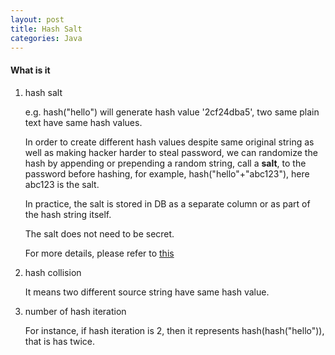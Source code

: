 ```yaml
---
layout: post
title: Hash Salt
categories: Java
---
```


#### What is it

1. hash salt
    
    e.g. hash("hello") will generate hash value '2cf24dba5', two same plain text have same hash values.
    
    In order to create different hash values despite same original string as well as making hacker harder to steal password,
    we can randomize the hash by appending or prepending a random string, call a **salt**, to the password before hashing,
    for example, hash("hello"+"abc123"), here abc123 is the salt.
    
    In practice, the salt is stored in DB as a separate column or as part of the hash string itself.
    
    The salt does not need to be secret.
    
    For more details, please refer to [this](https://crackstation.net/hashing-security.htm)

2. hash collision
    
    It means two different source string have same hash value.

3. number of hash iteration
    
    For instance, if hash iteration is 2, then it represents hash(hash("hello")), that is has twice.
